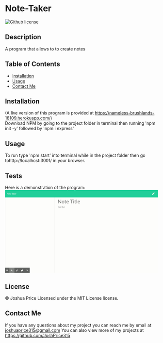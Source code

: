 # Note-Taker
 ![Github license](http://img.shields.io/badge/license-MIT-blue.svg)


## Description
 A program that allows to to create notes

## Table of Contents

* [Installation](#installation)
* [Usage](#usage)
* [Contact Me](#contact-me)

## Installation
(A live version of this program is provided at https://nameless-brushlands-18109.herokuapp.com/)<br>
Download NPM by going to the project folder in terminal then running 'npm init -y' followed by 'npm i express'

## Usage

To run type 'npm start' into terminal while in the project folder then go tohttp://localhost:3001/ in your browser.

## Tests
Here is a demonstration of the program:
![](public/assets/example.gif)<br>

## License

© Joshua Price
Licensed under the MIT License license.

## Contact Me

If you have any questions about my project you can reach me by email at joshuaprice315@gmail.com
You can also view more of my projects at https://github.com/JoshPrice315
